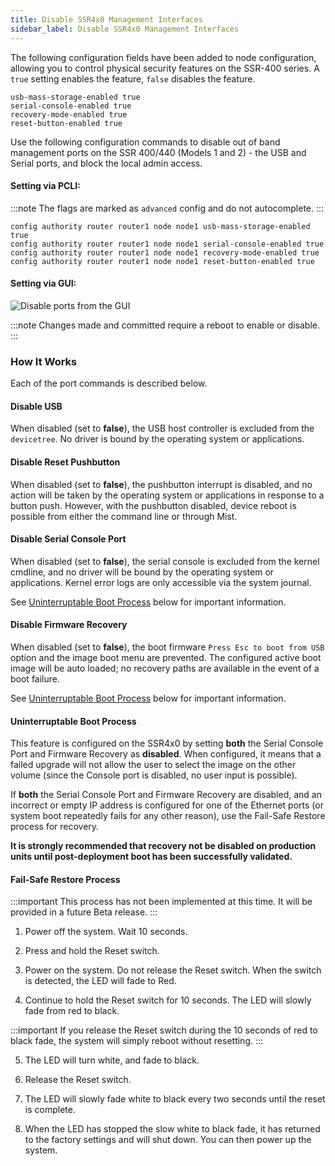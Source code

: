 ```yaml
---
title: Disable SSR4x0 Management Interfaces
sidebar_label: Disable SSR4x0 Management Interfaces
---
```


The following configuration fields have been added to node configuration, allowing you to control physical security features on the SSR-400 series. A `true` setting enables the feature, `false` disables the feature. 

```
usb-mass-storage-enabled true 
serial-console-enabled true 
recovery-mode-enabled true 
reset-button-enabled true
```
Use the following configuration commands to disable out of band management ports on the SSR 400/440 (Models 1 and 2) - the USB and Serial ports, and block the local admin access.

#### Setting via PCLI:

:::note
The flags are marked as `advanced` config and do not autocomplete.
:::

```
config authority router router1 node node1 usb-mass-storage-enabled true
config authority router router1 node node1 serial-console-enabled true
config authority router router1 node node1 recovery-mode-enabled true 
config authority router router1 node node1 reset-button-enabled true
```

#### Setting via GUI:

![Disable ports from the GUI](/img/sec-disable-ports-gui.png)

:::note
Changes made and committed require a reboot to enable or disable.
:::

### How It Works

Each of the port commands is described below.

#### Disable USB

When disabled (set to **false**), the USB host controller is excluded from the `devicetree`. No driver is bound by the operating system or applications.

#### Disable Reset Pushbutton

When disabled (set to **false**), the pushbutton interrupt is disabled, and no action will be taken by the operating system or applications in response to a button push. However, with the pushbutton disabled, device reboot is possible from either the command line or through Mist. 

#### Disable Serial Console Port

When disabled (set to **false**), the serial console is excluded from the kernel cmdline, and no driver will be bound by the operating system or applications. Kernel error logs are only accessible via the system journal.

See [Uninterruptable Boot Process](#uninterruptable-boot-process) below for important information.

#### Disable Firmware Recovery

When disabled (set to **false**), the boot firmware `Press Esc to boot from USB` option and the image boot menu are prevented. The configured active boot image will be auto loaded; no recovery paths are available in the event of a boot failure.

See [Uninterruptable Boot Process](#uninterruptable-boot-process) below for important information.

#### Uninterruptable Boot Process

This feature is configured on the SSR4x0 by setting **both** the Serial Console Port and Firmware Recovery as **disabled**. When configured, it means that a failed upgrade will not allow the user to select the image on the other volume (since the Console port is disabled, no user input is possible).  

If **both** the Serial Console Port and Firmware Recovery are disabled, and an incorrect or empty IP address is configured for one of the Ethernet ports (or system boot repeatedly fails for any other reason), use the Fail-Safe Restore process for recovery.

**It is strongly recommended that recovery not be disabled on production units until post-deployment boot has been successfully validated.**

#### Fail-Safe Restore Process

:::important
This process has not been implemented at this time. It will be provided in a future Beta release.
:::

1. Power off the system. Wait 10 seconds.

2. Press and hold the Reset switch.

3. Power on the system. Do not release the Reset switch. When the switch is detected, the LED will fade to Red.

4. Continue to hold the Reset switch for 10 seconds. The LED will slowly fade from red to black. 

:::important
If you release the Reset switch during the 10 seconds of red to black fade, the system will simply reboot without resetting.
:::

5. The LED will turn white, and fade to black. 

6. Release the Reset switch.

7. The LED will slowly fade white to black every two seconds until the reset is complete. 

8. When the LED has stopped the slow white to black fade, it has returned to the factory settings and will shut down. You can then power up the system. 


